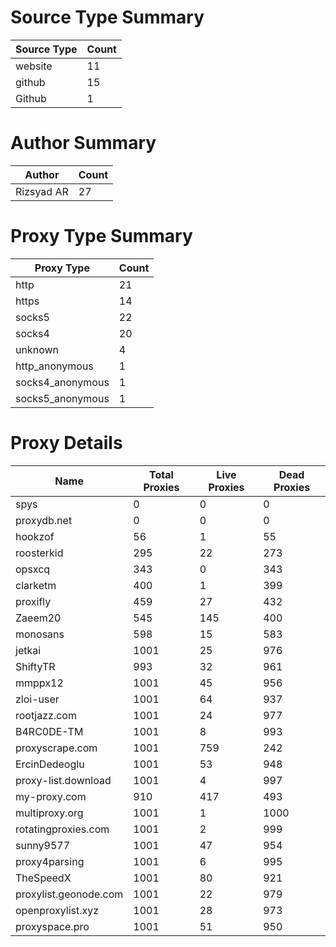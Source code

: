 # Source Type Summary

| Source Type | Count |
|-------------|-------|
| website | 11 |
| github | 15 |
| Github | 1 |


# Author Summary

| Author | Count |
|--------|-------|
| Rizsyad AR | 27 |


# Proxy Type Summary

| Proxy Type | Count |
|------------|-------|
| http | 21 |
| https | 14 |
| socks5 | 22 |
| socks4 | 20 |
| unknown | 4 |
| http_anonymous | 1 |
| socks4_anonymous | 1 |
| socks5_anonymous | 1 |


# Proxy Details

| Name | Total Proxies | Live Proxies | Dead Proxies |
|------|---------------|--------------|---------------|
| spys | 0 | 0 | 0 |
| proxydb.net | 0 | 0 | 0 |
| hookzof | 56 | 1 | 55 |
| roosterkid | 295 | 22 | 273 |
| opsxcq | 343 | 0 | 343 |
| clarketm | 400 | 1 | 399 |
| proxifly | 459 | 27 | 432 |
| Zaeem20 | 545 | 145 | 400 |
| monosans | 598 | 15 | 583 |
| jetkai | 1001 | 25 | 976 |
| ShiftyTR | 993 | 32 | 961 |
| mmppx12 | 1001 | 45 | 956 |
| zloi-user | 1001 | 64 | 937 |
| rootjazz.com | 1001 | 24 | 977 |
| B4RC0DE-TM | 1001 | 8 | 993 |
| proxyscrape.com | 1001 | 759 | 242 |
| ErcinDedeoglu | 1001 | 53 | 948 |
| proxy-list.download | 1001 | 4 | 997 |
| my-proxy.com | 910 | 417 | 493 |
| multiproxy.org | 1001 | 1 | 1000 |
| rotatingproxies.com | 1001 | 2 | 999 |
| sunny9577 | 1001 | 47 | 954 |
| proxy4parsing | 1001 | 6 | 995 |
| TheSpeedX | 1001 | 80 | 921 |
| proxylist.geonode.com | 1001 | 22 | 979 |
| openproxylist.xyz | 1001 | 28 | 973 |
| proxyspace.pro | 1001 | 51 | 950 |

